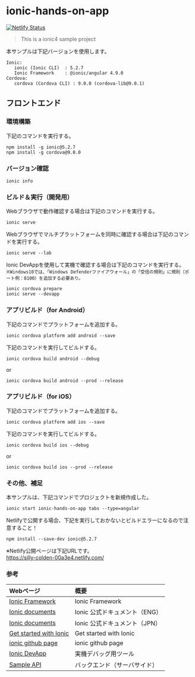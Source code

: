 # ionic-hands-on-app

[![Netlify Status](https://api.netlify.com/api/v1/badges/192c15ad-241e-4d63-809f-db4b92e021ad/deploy-status)](https://app.netlify.com/sites/silly-colden-00a3e4/deploys)

> This is a ionic4 sample project

本サンプルは下記バージョンを使用します。
```
Ionic:
   ionic (Ionic CLI)  : 5.2.7
   Ionic Framework    : @ionic/angular 4.9.0
Cordova:
   cordova (Cordova CLI) : 9.0.0 (cordova-lib@9.0.1)
```

## フロントエンド

### 環境構築
下記のコマンドを実行する。
```
npm install -g ionic@5.2.7
npm install -g cordova@9.0.0
```
### バージョン確認
```
ionic info
```
### ビルド＆実行（開発用）
Webブラウザで動作確認する場合は下記のコマンドを実行する。
```
ionic serve
```
Webブラウザでマルチプラットフォームを同時に確認する場合は下記のコマンドを実行する。
```
ionic serve --lab
```
Ionic DevAppを使用して実機で確認する場合は下記のコマンドを実行する。  
`※Windows10では、「Windows Defenderファイアウォール」の「受信の規則」に規則（ポート例：8100）を追加する必要あり。`
```
ionic cordova prepare
ionic serve --devapp
```
### アプリビルド（for Android）
下記のコマンドでプラットフォームを追加する。
```
ionic cordova platform add android --save
```
下記のコマンドを実行してビルドする。
```
ionic cordova build android --debug
```
or
```
ionic cordova build android --prod --release
```
### アプリビルド（for iOS）
下記のコマンドでプラットフォームを追加する。
```
ionic cordova platform add ios --save
```
下記のコマンドを実行してビルドする。
```
ionic cordova build ios --debug
```
or
```
ionic cordova build ios --prod --release
```
### その他、補足
本サンプルは、下記コマンドでプロジェクトを新規作成した。
```
ionic start ionic-hands-on-app tabs --type=angular
```
Netlifyで公開する場合、下記を実行しておかないとビルドエラーになるので注意すること！
```
npm install --save-dev ionic@5.2.7
```
※Netlify公開ページは下記URLです。  
https://silly-colden-00a3e4.netlify.com/

### 参考
| Webページ | 概要 |
| :-------- | :-- |
| [Ionic Framework](https://ionicframework.com/) | Ionic Framework |
| [Ionic documents](https://ionicframework.com/docs) | Ionic 公式ドキュメント（ENG） |
| [Ionic documents](https://ionicframework.jp/docs/) | Ionic 公式ドキュメント（JPN） |
| [Get started with Ionic](https://ionicframework.com/getting-started/) | Get started with Ionic |
| [ionic github page](https://github.com/ionic-team/ionic) | ionic github page |
| [Ionic DevApp](https://ionicframework.com/docs/building/running#ionic-devapp) | 実機デバッグ用ツール |
| [Sample API](https://github.com/orinbou/sample-api) | バックエンド（サーバサイド） |
